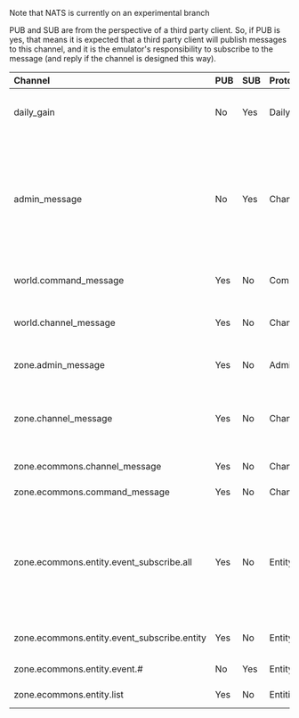 Note that NATS is currently on an experimental branch

PUB and SUB are from the perspective of a third party client. So, if PUB is yes, that means it is expected that a third party client will publish messages to this channel, and it is the emulator's responsibility to subscribe to the message (and reply if the channel is designed this way).

**Channel**|**PUB**|**SUB**|**Proto**|**Description**
:-----|:-----|:-----|:-----|:-----
daily_gain|No|Yes|DailyGain|Daily gain messages. Triggers when exp or money is lost/gain. Sent from zone/world.
admin_message|No|Yes|ChannelMessage|Admin related communication. This is called from both zone and world, and may contain sensitive information, designed to be sent to an administrator-only channel. (hacker, zone bootup, new account creations, etc)
world.command_message|Yes|No|CommandMessage|Request a reply of executing a command message
world.channel_message|Yes|No|ChannelMessage|Send a channel message to world, which will then relay to all zones
zone.admin_message|Yes|No|AdminMessage|Request reply of executing an admin message
zone.channel_message|Yes|No|ChannelMessage|Send a channel message to all zones. NOTE: it is recommended to use world.channel_message instead.
zone.ecommons.channel_message|Yes|No|ChannelMessage|Send a channel message to ecommons
zone.ecommons.command_message|Yes|No|ChannelMessage|Send a channel message to ecommons
zone.ecommons.entity.event_subscribe.all|Yes|No|EntityEvent|Request a reply of triggering to get events for all entities in zone. Send ID > 0 to turn on, and 0 to turn off. Note: This is costly, and should be avoided, it will turn off when the zone goes to sleep or you disable
zone.ecommons.entity.event_subscribe.entity|Yes|No|EntityEvent|Request a reply to get publishings for entity 101 until entity dies
zone.ecommons.entity.event.#|No|Yes|EntityEvent|Subscribe to events from entity #
zone.ecommons.entity.list|Yes|No|Entities|Request reply of a list of all entities in a zone